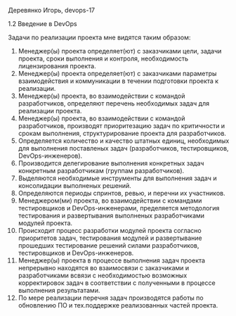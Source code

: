  Деревянко Игорь, devops-17
 
1.2 Введение в DevOps

Задачи по реализации проекта мне видятся таким образом:

1) Менеджер(ы) проекта определяет(ют) с заказчиками цели, задачи проекта, сроки выполнения и контроля, необходимость лицензирования проекта.
2) Менеджер(ы) проекта определяет(ют) с заказчиками параметры взаимодействия и коммуникации в течении подготовки проекта к реализации.
1) Менеджер(ы) проекта, во взаимодействии с командой разработчиков, определяют перечень необходимых задач для реализации проекта.
2) Менеджер(ы) проекта, во взаимодействии с командой разработчиков, производят приоритезацию задач по критичности и срокам выполнения, структурирование проекта для разработчиков.
3) Определяется количество и качество штатных единиц, необходимых для выполнения поставленых задач (разработчиков, тестировщиков, DevOps-инженеров). 
4) Производится делегирование выполнения конкретных задач конкретным разработчикам (группам разработчиков).
5) Выделяются необходимые инструменты для выполнения задач и консолидации выполненых решений.
6) Определяются периоды спринтов, ревью, и перечни их участников.
7) Менеджером(ми) проекта, во взаимодействии с командами тестировщиков и DevOps-инженерами, пределяется методология тестирования и развертывания выполненых разработчиками модулей проекта.  
8) Происходит процесс разработки модулей проекта согласно приоритетов задач, тестирования модулей и развертывание прошедших тестирование решений силами разработчиков, тестировщиков и DevOps-инженеров.
9) Менеджер(ы) проекта в процессе выполнения задач проекта непрерывно находятся во взаимосвязи с заказчиками и разработчиками всвязи с необходимостью возможных корректировок задач в соответствии с полученными в процессе выполнения результатами. 
10) По мере реализации перечня задач производятся работы по обновлению ПО и тех.поддержке реализованных частей проекта.




